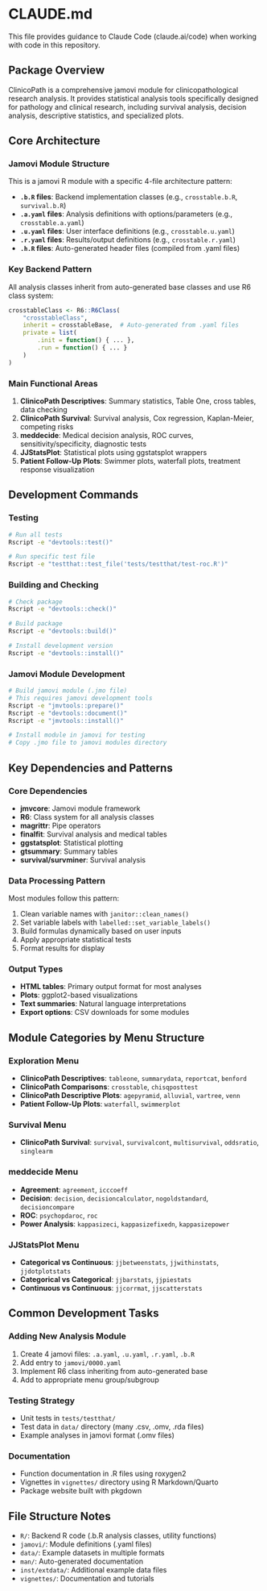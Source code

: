 # CLAUDE.md

This file provides guidance to Claude Code (claude.ai/code) when working with code in this repository.

## Package Overview

ClinicoPath is a comprehensive jamovi module for clinicopathological research analysis. It provides statistical analysis tools specifically designed for pathology and clinical research, including survival analysis, decision analysis, descriptive statistics, and specialized plots.

## Core Architecture

### Jamovi Module Structure

This is a jamovi R module with a specific 4-file architecture pattern:

- **`.b.R` files**: Backend implementation classes (e.g., `crosstable.b.R`, `survival.b.R`)
- **`.a.yaml` files**: Analysis definitions with options/parameters (e.g., `crosstable.a.yaml`)
- **`.u.yaml` files**: User interface definitions (e.g., `crosstable.u.yaml`)
- **`.r.yaml` files**: Results/output definitions (e.g., `crosstable.r.yaml`)
- **`.h.R` files**: Auto-generated header files (compiled from .yaml files)

### Key Backend Pattern

All analysis classes inherit from auto-generated base classes and use R6 class system:

```r
crosstableClass <- R6::R6Class(
    "crosstableClass", 
    inherit = crosstableBase,  # Auto-generated from .yaml files
    private = list(
        .init = function() { ... },
        .run = function() { ... }
    )
)
```

### Main Functional Areas

1. **ClinicoPath Descriptives**: Summary statistics, Table One, cross tables, data checking
2. **ClinicoPath Survival**: Survival analysis, Cox regression, Kaplan-Meier, competing risks
3. **meddecide**: Medical decision analysis, ROC curves, sensitivity/specificity, diagnostic tests
4. **JJStatsPlot**: Statistical plots using ggstatsplot wrappers
5. **Patient Follow-Up Plots**: Swimmer plots, waterfall plots, treatment response visualization

## Development Commands

### Testing

```bash
# Run all tests
Rscript -e "devtools::test()"

# Run specific test file
Rscript -e "testthat::test_file('tests/testthat/test-roc.R')"
```

### Building and Checking

```bash
# Check package
Rscript -e "devtools::check()"

# Build package
Rscript -e "devtools::build()"

# Install development version
Rscript -e "devtools::install()"
```

### Jamovi Module Development

```bash
# Build jamovi module (.jmo file)
# This requires jamovi development tools
Rscript -e "jmvtools::prepare()"
Rscript -e "devtools::document()"
Rscript -e "jmvtools::install()"

# Install module in jamovi for testing
# Copy .jmo file to jamovi modules directory
```

## Key Dependencies and Patterns

### Core Dependencies

- **jmvcore**: Jamovi module framework
- **R6**: Class system for all analysis classes
- **magrittr**: Pipe operators
- **finalfit**: Survival analysis and medical tables
- **ggstatsplot**: Statistical plotting
- **gtsummary**: Summary tables
- **survival/survminer**: Survival analysis

### Data Processing Pattern

Most modules follow this pattern:

1. Clean variable names with `janitor::clean_names()`
2. Set variable labels with `labelled::set_variable_labels()`
3. Build formulas dynamically based on user inputs
4. Apply appropriate statistical tests
5. Format results for display

### Output Types

- **HTML tables**: Primary output format for most analyses
- **Plots**: ggplot2-based visualizations
- **Text summaries**: Natural language interpretations
- **Export options**: CSV downloads for some modules

## Module Categories by Menu Structure

### Exploration Menu

- **ClinicoPath Descriptives**: `tableone`, `summarydata`, `reportcat`, `benford`
- **ClinicoPath Comparisons**: `crosstable`, `chisqposttest`
- **ClinicoPath Descriptive Plots**: `agepyramid`, `alluvial`, `vartree`, `venn`
- **Patient Follow-Up Plots**: `waterfall`, `swimmerplot`

### Survival Menu

- **ClinicoPath Survival**: `survival`, `survivalcont`, `multisurvival`, `oddsratio`, `singlearm`

### meddecide Menu

- **Agreement**: `agreement`, `icccoeff`
- **Decision**: `decision`, `decisioncalculator`, `nogoldstandard`, `decisioncompare`
- **ROC**: `psychopdaroc`, `roc`
- **Power Analysis**: `kappasizeci`, `kappasizefixedn`, `kappasizepower`

### JJStatsPlot Menu

- **Categorical vs Continuous**: `jjbetweenstats`, `jjwithinstats`, `jjdotplotstats`
- **Categorical vs Categorical**: `jjbarstats`, `jjpiestats`
- **Continuous vs Continuous**: `jjcorrmat`, `jjscatterstats`

## Common Development Tasks

### Adding New Analysis Module

1. Create 4 jamovi files: `.a.yaml`, `.u.yaml`, `.r.yaml`, `.b.R`
2. Add entry to `jamovi/0000.yaml`
3. Implement R6 class inheriting from auto-generated base
4. Add to appropriate menu group/subgroup

### Testing Strategy

- Unit tests in `tests/testthat/`
- Test data in `data/` directory (many .csv, .omv, .rda files)
- Example analyses in jamovi format (.omv files)

### Documentation

- Function documentation in .R files using roxygen2
- Vignettes in `vignettes/` directory using R Markdown/Quarto
- Package website built with pkgdown

## File Structure Notes

- `R/`: Backend R code (.b.R analysis classes, utility functions)
- `jamovi/`: Module definitions (.yaml files)
- `data/`: Example datasets in multiple formats
- `man/`: Auto-generated documentation
- `inst/extdata/`: Additional example data files
- `vignettes/`: Documentation and tutorials
